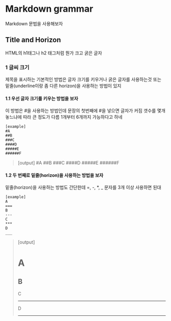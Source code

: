 # Markdown grammar #
Markdown 문법을 사용해보자

## Title and Horizon ##
HTML의 h1태그나 h2 태그처럼 뭔가 크고 굵은 글자

### 1 글씨 크기
제목을 표시하는 기본적인 방법은 글자 크기를 키우거나 굵은 글자를 사용하는것 또는 밑줄(underline이랑 좀 다른 horizon)을 사용하는 방법이 있지

#### 1.1 우선 글자 크기를 키우는 방법을 보자
이 방법은 #을 사용하는 방법인데 문장의 첫번째에 #을 넣으면 글자가 커짐
갯수를 몇개 놓느냐에 따라 큰 정도가 다름
1개부터 6개까지 가능하다고 하네

```
[example]
#A
##B
###C
####D
#####E
######F
```

> [output]
> #A
> ##B
> ###C
> ####D
> #####E
> ######F

#### 1.2 두 번째로 밑줄(horizon)을 사용하는 방법을 보자
밑줄(horizon)을 사용하는 방법도 간단한데 =, -, *, _ 문자를 3개 이상 사용하면 된대

```
[example]
A
===
B
---
C
***
D
___
```

> [output]
> 
> A
> ===
> B
> ---
> C
> ***
> D
> ___
